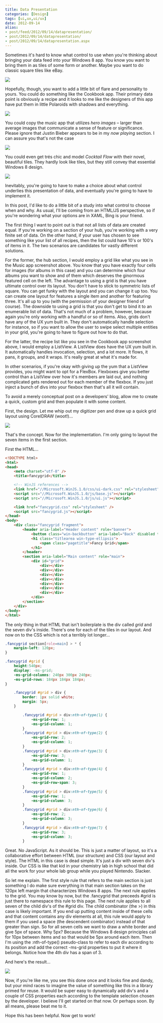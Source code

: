 ```yaml
---
title: Data Presentation
categories: [Design]
tags: [ui,ux,ui/ux]
date: 2012-09-14
alias:
- post/feed/2012/09/14/datapresentation/
- post/2012/09/14/datapresentation/
- post/2012/09/14/datapresentation.aspx
---
```


Sometimes it&#39;s hard to know what control to use when you&#39;re thinking about bringing your data feed into your Windows 8 app. You know you want to bring them in as tiles of some form or another. Maybe you want to do classic square tiles like eBay.

![](/files/datapresentation_01.png)

Hopefully, though, you want to add a little bit of flare and personality to yours. You could do something like the Cookbook app. Their primary data point is obviously a recipe and it looks to me like the designers of this app have put them in little Polaroids with shadows and everything.

![](/files/datapresentation_02.png)

You could copy the music app that utilizes _hero images_ &ndash; larger than average images that communicate a sense of feature or significance. <disclaimer>Please ignore that Justin Bieber appears to be in my _now playing_ section. I can assure you that&#39;s not the case</disclaimer>

![](/files/datapresentation_03.png)

You could even get tr&eacute;s chic and model _Cocktail Flow_ with their novel, beautiful tiles. They hardly look like tiles, but they still convey that essential Windows 8 design.

![](/files/datapresentation_04.png)

Inevitably, you&#39;re going to have to make a choice about what control underlies this presentation of data, and eventually you&#39;re going to have to implement it.

In this post, I&#39;d like to do a little bit of a study into what control to choose when and why. As usual, I&#39;ll be coming from an HTML/JS perspective, so if you&#39;re wondering what your options are in XAML, Bing is your friend.

The first thing I want to point out is that not all lists of data are created equal. If you&#39;re working on a section of your hub, you&#39;re working with a very finite set of data. On the other hand, if your user has chosen to see something like your list of all recipes, then the list could have 10&#39;s or 100&#39;s of items in it. The two scenarios are candidates for vastly different solutions.

For the former, the hub section, I would employ a grid like what you see in the Music app screenshot above. You know that you have exactly four cells for images (for albums in this case) and you can determine which four albums you want to show and of them which deserves the ginormous featured cell on the left. The advantage to using a grid is that you have ultimate control over its layout. You don&#39;t have to stick to symmetric lists of square. You can get funky with the layout and you can change it up too. You can create one layout for features a single item and another for featuring three. It&#39;s all up to you (with the permission of your designer friend of course). The downside to using a grid is that you don&#39;t get to bind it to an enumerable list of data. That&#39;s not much of a problem, however, because again you&#39;re only working with a handful or so of items. Also, grids don&#39;t have any of the UX yum built in. They don&#39;t automatically handle selection for instance, so if you want to allow the user to swipe select multiple entities in your grid, you&#39;re going to have to figure out how to do that.

For the latter, the recipe list like you see in the Cookbook app screenshot above, I would employ a ListView. A ListView does have the UX yum built in. It automatically handles invocation, selection, and a lot more. It flows, it pans, it groups, and it wraps. It&#39;s really great at what it&#39;s made for.

In other scenarios, if you&#39;re okay with giving up the yum that a ListView provides, you might want to opt for a FlexBox. Flexboxes give you better control than a ListView over how it&#39;s members are laid out, and nothing complicated gets rendered out for each member of the flexbox. If you just inject a bunch of divs into your flexbox then that&#39;s all it will contain.

To avoid a merely conceptual post on a developers&#39; blog, allow me to create a quick, custom grid and then populate it with some content.

First, the design. Let me whip out my digitizer pen and draw up a quick grid layout using CorelDRAW (woot!)...

![](/files/datapresentation_05.png)

That&#39;s the concept. Now for the implementation. I&#39;m only going to layout the seven items in the first section.

First the HTML...

``` html
<!DOCTYPE html>
<html>
<head>
    <meta charset="utf-8" />
    <title>fancygrid</title>

    <!-- WinJS references -->
    <link href="//Microsoft.WinJS.1.0/css/ui-dark.css" rel="stylesheet" />
    <script src="//Microsoft.WinJS.1.0/js/base.js"></script>
    <script src="//Microsoft.WinJS.1.0/js/ui.js"></script>

    <link href="fancygrid.css" rel="stylesheet" />
    <script src="fancygrid.js"></script>
</head>
<body>
    <div class="fancygrid fragment">
        <header aria-label="Header content" role="banner">
            <button class="win-backbutton" aria-label="Back" disabled type="button"></button>
            <h1 class="titlearea win-type-ellipsis">
                <span class="pagetitle">Fancy Grid</span>
            </h1>
        </header>
        <section aria-label="Main content" role="main">
            <div id="grid">
                <div></div>
                <div></div>
                <div></div>
                <div></div>
                <div></div>
                <div></div>
                <div></div>
            </div>
        </section>
    </div>
</body>
</html>
```
The only thing in that HTML that isn&#39;t boilerplate is the div called _grid_ and the seven div&#39;s inside. There&#39;s one for each of the tiles in our layout. And now on to the CSS which is not a terribly lot longer...

``` css
.fancygrid section[role=main] > * {
    margin-left: 120px;
}

.fancygrid #grid {
    height:540px;
    display: -ms-grid;
    -ms-grid-columns: 240px 300px 240px;
    -ms-grid-rows: 184px 184px 184px;
}

    .fancygrid #grid > div {
        border: 1px solid white;
        margin: 5px;
    }

        .fancygrid #grid > div:nth-of-type(1) {
            -ms-grid-row: 1;
            -ms-grid-column: 1;
        }
        .fancygrid #grid > div:nth-of-type(2) {
            -ms-grid-row: 2;
            -ms-grid-column: 1;
        }
        .fancygrid #grid > div:nth-of-type(3) {
            -ms-grid-row: 3;
            -ms-grid-column: 1;
        }
        .fancygrid #grid > div:nth-of-type(4) {
            -ms-grid-row: 1;
            -ms-grid-column: 2;
            -ms-grid-row-span: 3;
        }
        .fancygrid #grid > div:nth-of-type(5) {
            -ms-grid-row: 1;
            -ms-grid-column: 3;
        }
        .fancygrid #grid > div:nth-of-type(6) {
            -ms-grid-row: 2;
            -ms-grid-column: 3;
        }
        .fancygrid #grid > div:nth-of-type(7) {
            -ms-grid-row: 3;
            -ms-grid-column: 3;
        }
```

Great. No JavaScript. As it should be. This is just a matter of layout, so it&#39;s a collaborative effort between HTML (our structure) and CSS (our layout and style). The HTML in this case is dead simple. It&#39;s just a div with seven div&#39;s inside. Our CSS is like that kid in your chemistry lab in high school that did all the work for your whole lab group while you played Nintendo. Slacker.

So let me explain. The first style rule that refers to the main section is just something I do make sure everything in that main section takes on the 120px left margin that characterizes Windows 8 apps. The next rule applies to the grid. You may know by now, but the .fancygrid that preceeds #grid is just there to namespace this rule to this page. The next rule applies to all seven of the child div&#39;s of the #grid div. The child combinator (the >) in this case is likely important. If you end up putting content inside of these cells and that content contains any div elements at all, this rule would apply to them if you used a space (the descendent combinator) instead of that greater than sign. So for all seven cells we want to draw a white border and give 5px of space. Why 5px? Because the Windows 8 design principles call for 10px between items and so that would be 5px around each item. Then I&#39;m using the :nth-of-type() pseudo-class to refer to each div according to its position and add the correct -ms-grid properties to put it where it belongs. Notice how the 4th div has a span of 3.

And here&#39;s the result...

![](/files/datapresentation_06.png)

Now, if you&#39;re like me, you see this done once and it looks fine and dandy, but your mind races to imagine the value of something like this in a library primed for reuse. It would be super easy to dynamically add div&#39;s and a couple of CSS properties each according to the template selection chosen by the developer. I believe I&#39;ll get started on that now. Or perhaps soon. By all means, please beat me to it.

Hope this has been helpful. Now get to work!